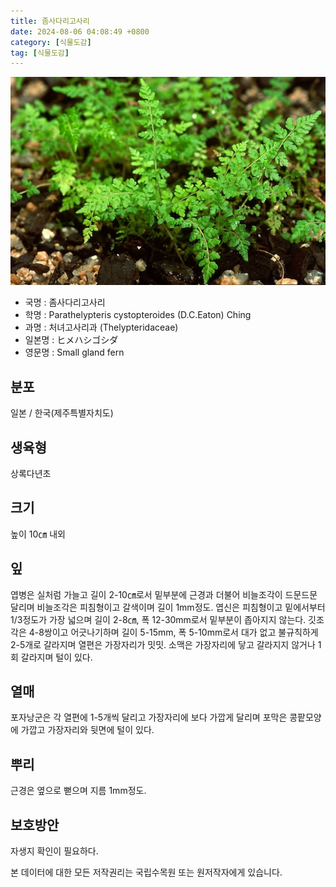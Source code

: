```yaml
---
title: 좀사다리고사리
date: 2024-08-06 04:08:49 +0800
category: [식물도감]
tag: [식물도감]
---
```




![좀사다리고사리](/assets/img/fileUpload/plants/basic/Davalliaceae/Thelypteris/3745/3745_1_th2.jpg)
- 국명 : 좀사다리고사리
- 학명 : Parathelypteris cystopteroides (D.C.Eaton) Ching
- 과명 : 처녀고사리과 (Thelypteridaceae)
- 일본명 : ヒメハシゴシダ
- 영문명 : Small gland fern


## 분포
일본 / 한국(제주특별자치도) 
## 생육형
상록다년초
## 크기
높이 10㎝ 내외
## 잎
엽병은 실처럼 가늘고 길이 2-10㎝로서 밑부분에 근경과 더불어 비늘조각이 드문드문 달리며 비늘조각은 피침형이고 갈색이며 길이 1mm정도. 엽신은 피침형이고 밑에서부터 1/3정도가 가장 넓으며 길이 2-8㎝, 폭 12-30mm로서 밑부분이 좁아지지 않는다. 깃조각은 4-8쌍이고 어긋나기하며 길이 5-15mm, 폭 5-10mm로서 대가 없고 불규칙하게 2-5개로 갈라지며 열편은 가장자리가 밋밋. 소맥은 가장자리에 닿고 갈라지지 않거나 1회 갈라지며 털이 있다.
## 열매
포자낭군은 각 열편에 1-5개씩 달리고 가장자리에 보다 가깝게 달리며 포막은 콩팥모양에 가깝고 가장자리와 뒷면에 털이 있다.
## 뿌리
근경은 옆으로 뻗으며 지름 1mm정도.
## 보호방안
자생지 확인이 필요하다.






본 데이터에 대한 모든 저작권리는 국립수목원 또는 원저작자에게 있습니다.
